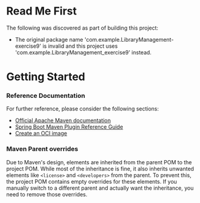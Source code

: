 # Read Me First
The following was discovered as part of building this project:

* The original package name 'com.example.LibraryManagement-exercise9' is invalid and this project uses 'com.example.LibraryManagement_exercise9' instead.

# Getting Started

### Reference Documentation
For further reference, please consider the following sections:

* [Official Apache Maven documentation](https://maven.apache.org/guides/index.html)
* [Spring Boot Maven Plugin Reference Guide](https://docs.spring.io/spring-boot/3.4.0-M1/maven-plugin)
* [Create an OCI image](https://docs.spring.io/spring-boot/3.4.0-M1/maven-plugin/build-image.html)

### Maven Parent overrides

Due to Maven's design, elements are inherited from the parent POM to the project POM.
While most of the inheritance is fine, it also inherits unwanted elements like `<license>` and `<developers>` from the parent.
To prevent this, the project POM contains empty overrides for these elements.
If you manually switch to a different parent and actually want the inheritance, you need to remove those overrides.

